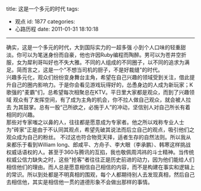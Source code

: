title: 这是一个多元的时代
tags:
  - 观点
id: 1877
categories:
  - 心路历程
date: 2011-01-31 18:10:18
---

<div id="_mcePaste">确实，这是一个多元的时代，大到国际实力的一超多强 小到个人口味的轻重甜淡。你可以为笔迷身份而自豪，他也许因Ruby编程而陶醉。男可以为苍井空折服，女为犀利哥叫好也不失大雅。不同的人组成的不同圈子，以不同的追求为满足。简而言之，这是一个"不想当司机的厨子，不是好裁缝"的时代。</div>
<div></div>
<div id="_mcePaste">兴趣多元化，观众们纷纷变身舞台主角，希望在自己兴趣的领域受到关注，借此提升自己的圈内影响力。于是你会看见游戏玩得好的，怂恿身边的人成为新玩家；K歌强的"麦霸"们，总希望每次相聚总在KTV。平日里大家都是观众，而到了兴趣领域 观众有了发挥空间，有了成为主角的机会，你不拉人做自己观众，就会被人拉去 为其鼓掌。总有一股“己所欲之，必施于人”的冲动，坚信别人对自己所长有着相同的兴趣。</div>
<div></div>
<div id="_mcePaste">那些对专家嗤之以鼻的人，往往都是愿意成为专家者。他之所以戏称专业人士为"砖家"正是由于不认同其观点，希望先破其说法而后立自己的观点，吸引他们之观众成为自己的粉丝。
<!--more-->不过这也符合物竞天择，适者生存的自然法则。所以我从来都乐于看到William long、郎咸平、方舟子、李大眼（李承鹏）、韩寒这样挑战权威话语权的人。甚至于360与腾讯的互掐，我也敬佩周鸿祎的斗士精神。当传统权威公信力缺失之时，这些"抢客"者往往正是历史前进的动力，因为他们能给人们相信他们的理由。而人总是愿意相信自己相信的内容，而不是构建在事实和逻辑上的常识。所以到处都是不明真相的围观，每个人都期待别人去发现真相，然后自己去相信他，其实是相信他一贯的道德形象不会做出那样的事情。</div>